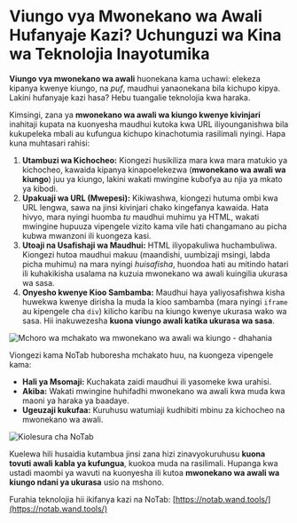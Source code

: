 # Viungo vya Mwonekano wa Awali Hufanyaje Kazi? Uchunguzi wa Kina wa Teknolojia Inayotumika

**Viungo vya mwonekano wa awali** huonekana kama uchawi: elekeza kipanya kwenye kiungo, na *puf*, maudhui yanaonekana bila kichupo kipya. Lakini hufanyaje kazi hasa? Hebu tuangalie teknolojia kwa haraka.

Kimsingi, zana ya **mwonekano wa awali wa kiungo kwenye kivinjari** inahitaji kupata na kuonyesha maudhui kutoka kwa URL iliyounganishwa bila kukupeleka mbali au kufungua kichupo kinachotumia rasilimali nyingi. Hapa kuna muhtasari rahisi:

1.  **Utambuzi wa Kichocheo:** Kiongezi husikiliza mara kwa mara matukio ya kichocheo, kawaida kipanya kinapoelekezwa (**mwonekano wa awali wa kiungo**) juu ya kiungo, lakini wakati mwingine kubofya au njia ya mkato ya kibodi.
2.  **Upakuaji wa URL (Mwepesi):** Kikiwashwa, kiongezi hutuma ombi kwa URL lengwa, sawa na jinsi kivinjari chako kingefanya kawaida. Hata hivyo, mara nyingi huomba *tu* maudhui muhimu ya HTML, wakati mwingine hupuuza vipengele vizito kama vile hati changamano au picha kubwa mwanzoni ili kuongeza kasi.
3.  **Utoaji na Usafishaji wa Maudhui:** HTML iliyopakuliwa huchambuliwa. Kiongezi hutoa maudhui makuu (maandishi, uumbizaji msingi, labda picha muhimu) na mara nyingi *huisafisha*, huondoa hati au mitindo hatari ili kuhakikisha usalama na kuzuia mwonekano wa awali kuingilia ukurasa wa sasa.
4.  **Onyesho kwenye Kioo Sambamba:** Maudhui haya yaliyosafishwa kisha huwekwa kwenye dirisha la muda la kioo sambamba (mara nyingi `iframe` au kipengele cha `div`) kilicho karibu na kiungo kwenye ukurasa wako wa sasa. Hii inakuwezesha **kuona viungo awali katika ukurasa wa sasa**.

![Mchoro wa mchakato wa mwonekano wa awali wa kiungo - dhahania](images/notab1.png) <!-- Picha dhahania -->

Viongezi kama NoTab huboresha mchakato huu, na kuongeza vipengele kama:
*   **Hali ya Msomaji:** Kuchakata zaidi maudhui ili yasomeke kwa urahisi.
*   **Akiba:** Wakati mwingine huhifadhi mwonekano wa awali kwa muda kwa maoni ya haraka ya baadaye.
*   **Ugeuzaji kukufaa:** Kuruhusu watumiaji kudhibiti mbinu za kichocheo na mwonekano wa awali.

![Kiolesura cha NoTab](images/notab2.png)

Kuelewa hili husaidia kutambua jinsi zana hizi zinavyokuruhusu **kuona tovuti awali kabla ya kufungua**, kuokoa muda na rasilimali. Hupanga kwa ustadi maombi ya wavuti na kuonyesha ili kutoa **mwonekano wa awali wa kiungo ndani ya ukurasa** usio na mshono.

Furahia teknolojia hii ikifanya kazi na NoTab: [https://notab.wand.tools/](https://notab.wand.tools/)
